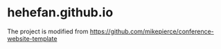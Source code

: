 # hehefan.github.io

The project is modified from https://github.com/mikepierce/conference-website-template
